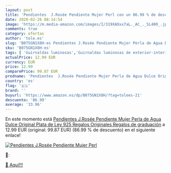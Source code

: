 ```yaml
---
layout: post
title: 'Pendientes  J.Rosée Pendiente Mujer Perl con un 86.99 % de descuento'
date: 2020-02-26 08:14:54
image: 'https://m.media-amazon.com/images/I/319XAOxx7aL._AC_._SL400_.jpg'
comments: true
category: ofertas
author: 'tole.es'
slug: 'B075GN1X8H-es Pendientes J.Rosée Pendiente Mujer Perla de Agua Dulce...'
sku: 'B075GN1X8H-es'
tags: [ 'Guirnaldas luminosas','Guirnaldas luminosas de exterior-interior','Guirnaldas luminosas de interior','Iluminación','de','ley','plata', ]
actualPrice: 12.99 EUR
currency: EUR
price: 12.99
comparePrice: 99.87 EUR
prodname: 'Pendientes  J.Rosée Pendiente Mujer Perla de Agua Dulce Original Plata de Ley 925 Regalos Originales Regalos de graduación'
country: 'es'
flag: '🇪🇸'
brand: ''
buyurl: 'https://www.amazon.es/dp/B075GN1X8H/?tag=tolees-21'
descuento: '86.99'
average: '33.96'
---
```


En este momento está [Pendientes  J.Rosée Pendiente Mujer Perla de Agua Dulce Original Plata de Ley 925 Regalos Originales Regalos de graduación](https://www.amazon.es/dp/B075GN1X8H/?tag=tolees-21) a 12.99 EUR (original: 99.87 EUR) (86.99 %  de descuento) en el siguiente enlace!

[![Pendientes  J.Rosée Pendiente Mujer Perl](https://m.media-amazon.com/images/I/319XAOxx7aL._AC_._SL400_.jpg)](https://www.amazon.es/dp/B075GN1X8H/?tag=tolees-21)

🔎:


[🛒 Aquí!!!](https://www.amazon.es/dp/B075GN1X8H/?tag=tolees-21)
